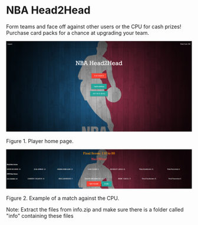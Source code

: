 # NBA Head2Head

Form teams and face off against other users or the CPU for cash prizes! Purchase card packs for a chance at upgrading your team.

![alt text](https://github.com/neilr23/NBA-Head2Head/blob/master/figures/user_homepage.PNG?raw=true)

Figure 1. Player home page.

![alt text](https://github.com/neilr23/NBA-Head2Head/blob/master/figures/match_example.PNG?raw=true)

Figure 2. Example of a match against the CPU.


Note: Extract the files from info.zip and make sure there is a folder called "info" containing these files
